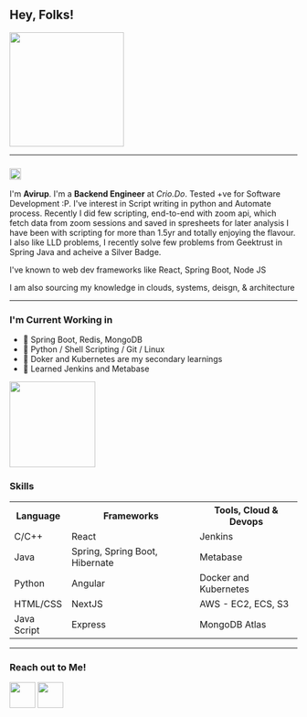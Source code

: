 <h2> Hey, Folks! </h2> <img src="https://github.com/TheDudeThatCode/TheDudeThatCode/blob/master/Assets/Developer.gif?raw=true" width="200px" height="200px">
<hr>
<h3><img src="https://github.com/TheDudeThatCode/TheDudeThatCode/blob/master/Assets/Hi.gif?raw=true" width="20px" height="20px"></h3>
<p> I'm <b>Avirup</b>. I'm a <b>Backend Engineer</b> at <em>Crio.Do</em>. Tested +ve for Software Development :P. I've interest in Script writing in python and Automate process. Recently I did few scripting, end-to-end with zoom api, which fetch data from zoom sessions and saved in spresheets for later analysis  I have been with scripting for more than 1.5yr and totally enjoying the flavour. I also like LLD problems, I recently solve few problems from Geektrust in Spring Java and acheive a Silver Badge.  </p>
<p>I've known to web dev frameworks like React, Spring Boot, Node JS  </p>
<p>I am also sourcing my knowledge in clouds, systems, deisgn, & architecture</p>
<hr>
<!-- <img src="https://media.giphy.com/media/ifN67Qqry3nZ6OQbx0/giphy.gif" width="400px; height="400px" alt="Markdown Monster icon"> -->
<h3>I'm Current Working in</h3>
<ul>
  <li>🌱 Spring Boot, Redis, MongoDB</li>
  <li>🌱 Python / Shell Scripting / Git / Linux</li>
  <li>👯 Doker and Kubernetes are my secondary learnings</li>
  <li>👯 Learned Jenkins and Metabase </li>
</ul>
<img src="https://camo.githubusercontent.com/557146581556b92fff91d5056176e44185fb63ff/68747470733a2f2f6d656469612e67697068792e636f6d2f6d656469612f4c384b36326954446b7a4758362f67697068792e676966" "width= "150px" height="150px">
<h3>Skills</h3>
<table>
  <tr>
    <th>Language</th>
    <th>Frameworks</th>
    <th>Tools, Cloud & Devops</th>
  </tr>
   <tr>
    <td>C/C++</td>
    <td>React</td>
    <td>Jenkins</td>
  </tr>
  <tr>
    <td>Java</td>
    <td>Spring, Spring Boot, Hibernate</td>
    <td>Metabase</td>
  </tr> 
  <tr>
    <td>Python</td>
    <td>Angular</td>
    <td>Docker and Kubernetes</td>
  </tr> 
  <tr>
    <td>HTML/CSS</td>
    <td>NextJS</td>
    <td>AWS - EC2, ECS, S3</td>
  </tr>
  <tr>
    <td>Java Script</td>
    <td>Express</td>
    <td>MongoDB Atlas</td>
  </tr>
</table>
 <hr>  
<h3>Reach out to Me!</h3>
<a href="https://www.facebook.com/avirup49/"><img src="https://i0.wp.com/www.kansasbuckskin.com/wp-content/uploads/2018/05/Facebook-PNG-Image-38915.png?fit=512%2C512" "width= "50px" height="45px"></a>
<a href="https://www.linkedin.com/in/avirup-mondal-0ba746151"><img src="https://180dc.org/wp-content/uploads/2020/01/Linkedin-logo-1-550x550-300x300.png" "width= "40px" height="45px"></a>

